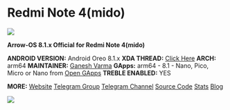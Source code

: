 # Redmi Note 4(mido)
![
](https://github.com/ArrowOS/getting_started/raw/master/etc/logo.png?raw=true)

**Arrow-OS 8.1.x Official for Redmi Note 4(mido)**

**ANDROID VERSION:** Android Oreo 8.1.x 
**XDA THREAD:** [Click Here](https://forum.xda-developers.com/redmi-note-4/xiaomi-redmi-note-4-snapdragon-roms-kernels-recoveries--other-development/rom-arrowos-redmi-note-4-t3817519)
**ARCH:** arm64
**MAINTAINER:** [Ganesh Varma](https://t.me/ganeshvarma)
**GApps:** arm64 - 8.1 - Nano, Pico, Micro or Nano from [Open GApps](opengapps.org)
**TREBLE ENABLED:** YES

**MORE:**
[Website](https;//arrowos.net)
[Telegram Group](https;//t.me/arrowos)
[Telegram Channel](https;//t.me/arrow_os)
[Source Code](https;//github.com/arrowos)
[Stats](https;//stats.arrowos.net)
[Blog](https;//blog.arrowos.net)

![](https://cdn2.gsmarena.com/vv/pics/xiaomi/xiaomi-redmi-note4-sn-3.jpg)